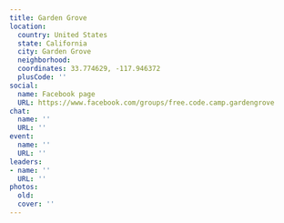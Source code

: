 ```yaml
---
title: Garden Grove
location:
  country: United States
  state: California
  city: Garden Grove
  neighborhood: 
  coordinates: 33.774629, -117.946372
  plusCode: ''
social:
  name: Facebook page
  URL: https://www.facebook.com/groups/free.code.camp.gardengrove
chat:
  name: ''
  URL: ''
event:
  name: ''
  URL: ''
leaders:
- name: ''
  URL: ''
photos:
  old: 
  cover: ''
---
```

